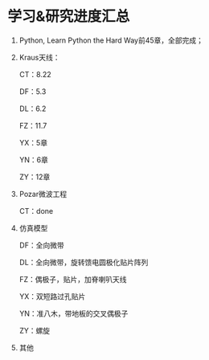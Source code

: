 # 学习&研究进度汇总

1. Python, Learn Python the Hard Way前45章，全部完成；

2. Kraus天线：

   CT：8.22

   DF：5.3

   DL：6.2

   FZ：11.7

   YX：5章

   YN：6章

   ZY：12章

3. Pozar微波工程

   CT：done

4. 仿真模型

   DF：全向微带

   DL：全向微带，旋转馈电圆极化贴片阵列

   FZ：偶极子，贴片，加脊喇叭天线

   YX：双短路过孔贴片

   YN：准八木，带地板的交叉偶极子

   ZY：螺旋

5. 其他
